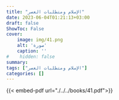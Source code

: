 ```yaml
---
title: "الإسلام ومتطلبات العصر"
date: 2023-06-04T01:21:13+03:00
draft: false
ShowToc: False
cover:
    image: img/41.png
    alt: 'صورة'
    caption: ''
#    hidden: false
summary: 
tags: ["الإسلام ومتطلبات العصر"]
categories: []
---
```

{{< embed-pdf url="./../../books/41.pdf">}} 


